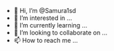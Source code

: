 - 👋 Hi, I’m @Samura1sd
- 👀 I’m interested in ...
- 🌱 I’m currently learning ...
- 💞️ I’m looking to collaborate on ...
- 📫 How to reach me ...

<!---
Samura1sd/Samura1sd is a ✨ special ✨ repository because its `README.md` (this file) appears on your GitHub profile.
You can click the Preview link to take a look at your changes.
--->
